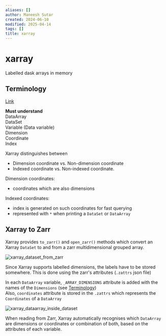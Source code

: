 ```yaml
---
aliases: []
author: Maneesh Sutar
created: 2024-06-10
modified: 2025-04-14
tags: []
title: xarray
---
```


# xarray

Labelled dask arrays in memory

## Terminology

[Link](https://docs.xarray.dev/en/stable/user-guide/terminology.html#terminology)

**Must understand**  
DataArray  
DataSet  
Variable (Data variable)  
Dimension  
Coordinate  
Index

Xarray distinguishes between

* Dimension coordinate vs. Non-dimension coordinate
* Indexed coordinate vs. Non-indexed coordinate.

Dimension coordinates:

* coordinates which are also dimensions

Indexed coordinates:

* index is generated on such coordinates for fast querying
* represented with `*` when printing a `DataSet` or `DataArray`

## Xarray to Zarr

Xarray provides `to_zarr()` and `open_zarr()` methods which convert an Xarray `DataSet` to and from a zarr multidimensional grouped array.

![xarray_dataset_from_zarr](Artifacts/xarray_dataset_from_zarr.png)

Since Xarray supports labelled dimensions, the labels have to be stored somewhere. This is done using the zarr's attributes (`.zattrs` json file)

In each `DataArray` variable, `_ARRAY_DIMENSIONS` attribute is added with the names of the `Dimensions` (see [Terminology](#terminology))  
Also, `coordinates` attribute is stored in the `.zattrs` which represents the `Coordinates` of a `DataArray`

![xarray_dataarray_inside_dataset](Artifacts/xarray_dataarray_inside_dataset.png)

When reading from Zarr, Xarray automatically recognises which `DataArray`  are dimensions or coordinates or combination of both, based on the attributes of each variable.
